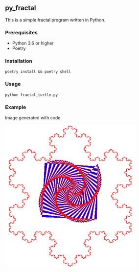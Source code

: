## py_fractal

This is a simple fractal program written in Python.

### Prerequisites

* Python 3.6 or higher
* Poetry

### Installation

```
poetry install && poetry shell
```

### Usage

```
python fractal_turtle.py
```

### Example

Image generated with code

![Example](examples/ex1.png)
